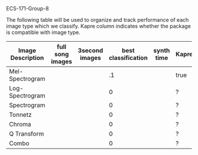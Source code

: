 ECS-171-Group-8

The following table will be used to organize and track performance of each image type which we classify. Kapre column indicates whether the package is compatible with image type.

| Image Description | full song images | 3second images | best classification | synth time | Kapre |
|----|----|----|----|----|----|
|Mel-Spectrogram|  |  | .1 |  | true |
|Log-Spectrogram|  |  | 0 |  | ? |
|Spectrogram|  |  | 0 |  | ? |
|Tonnetz|  |  | 0 |  | ? |
|Chroma|  |  | 0 |  | ? |
|Q Transform|  |  | 0 |  | ? |
|Combo|  |  | 0 |  | ? |
